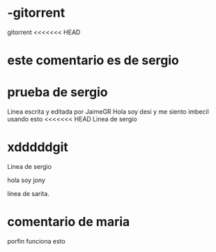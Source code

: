 # -gitorrent
 gitorrent
<<<<<<< HEAD






# este comentario es de sergio
prueba de sergio
=======
Linea escrita y editada por JaimeGR
Hola soy desi y me siento imbecil usando esto
<<<<<<< HEAD
Linea de sergio

xdddddgit
=======
Linea de sergio


hola soy jony

línea de sarita.

# comentario de maria
porfin funciona esto